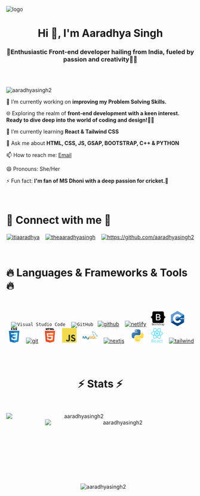 ![logo](https://camo.githubusercontent.com/48ec00ed4c84e771db4a1db90b56352923a8d644452a32b434d68e97006c9337/68747470733a2f2f63686b736b696c6c732e636f6d2f77702d636f6e74656e742f75706c6f6164732f323032302f30342f504e432d416e696d617465642d42616e6e6572732e676966)
<h1 align="center">Hi 👋, I'm Aaradhya Singh</h1>
<h3 align="center">🚀Enthusiastic Front-end developer hailing from India, fueled by passion and creativity👩‍💻</h3>
<br><br>
<p align="left"> <img src="https://komarev.com/ghpvc/?username=aaradhyasingh2&label=Profile%20views&color=0e75b6&style=flat" alt="aaradhyasingh2" width="200"/></p>

🔭 I’m currently working on **improving my Problem Solving Skills.**

🌐 Exploring the realm of **front-end development with a keen interest. Ready to dive deep into the world of coding and design!👨‍💻**

🌱 I’m currently learning **React & Tailwind CSS**

💬 Ask me about **HTML, CSS, JS, GSAP, BOOTSTRAP, C++ & PYTHON**

📫 How to reach me: <a href="mailto: aaradhyas438@gmail.com">Email</a>
  
😄 Pronouns: She/Her

⚡ Fun fact: **I'm fan of MS Dhoni with a deep passion for cricket.🏏**
<br><br><br>
<h1 align="left">📧 Connect with me 📧</h1>
<p align="center">
<a href="https://twitter.com/itiaaradhya" target="blank"><img align="center" src="https://raw.githubusercontent.com/rahuldkjain/github-profile-readme-generator/master/src/images/icons/Social/twitter.svg" alt="itiaaradhya" height="30" width="40" /></a>&nbsp;&nbsp;&nbsp;
<a href="https://linkedin.com/in/theaaradhyasingh" target="blank"><img align="center" src="https://raw.githubusercontent.com/rahuldkjain/github-profile-readme-generator/master/src/images/icons/Social/linked-in-alt.svg" alt="theaaradhyasingh" height="30" width="40" /></a>&nbsp;&nbsp;&nbsp;
<a href="https://github.com/aaradhyasingh2" target="_blank"><img src="https://encrypted-tbn0.gstatic.com/images?q=tbn:ANd9GcRrjM9papizTbbsCBFN17Zu2SLi5oNIpSq4WQ&usqp=CAU" alt="https://github.com/aaradhyasingh2" height="40" align="center"/></a>
</p>
<br/>
<h1 align="left">🔥 Languages & Frameworks & Tools 🔥</h1>
<br>
<p align="Center">
  <code><img title="Visual Studio Code" height="30" src="https://w7.pngwing.com/pngs/905/947/png-transparent-microsoft-visual-studio-code-alt-macos-bigsur-icon-thumbnail.png"></code>&nbsp;&nbsp;&nbsp;
   <code><img title="GitHub" height="30" src="https://encrypted-tbn0.gstatic.com/images?q=tbn:ANd9GcRrjM9papizTbbsCBFN17Zu2SLi5oNIpSq4WQ&usqp=CAU"></code>&nbsp;&nbsp;&nbsp;<a href="https://github.org/" target="_blank"><img src="https://camo.githubusercontent.com/e5c09497bb41a032cd455b4e2d345940e3451e2d251e29d44fe7829d793d8c23/68747470733a2f2f696d672e736869656c64732e696f2f62616467652f4769744875622d4639414230303f7374796c653d666f722d7468652d6261646765266c6f676f3d476974487562266c6f676f436f6c6f723d7768697465" alt="github" width="40" height="30"/></a>&nbsp;&nbsp;&nbsp;
<a href="https://netlify.org/" target="_blank"><img src="https://camo.githubusercontent.com/92dde1e7c42c013a5fce4dfeee0843f06710bfd38a610885e33a273c7eca0d22/68747470733a2f2f696d672e736869656c64732e696f2f62616467652f4e65746c6966792d3030433742373f7374796c653d666f722d7468652d6261646765266c6f676f3d6e65746c696679266c6f676f436f6c6f723d7768697465" alt="netlify" width="40" height="30"/></a>&nbsp;&nbsp;&nbsp;<a href="https://getbootstrap.com" target="_blank" rel="noreferrer"><img src="https://raw.githubusercontent.com/devicons/devicon/master/icons/bootstrap/bootstrap-plain-wordmark.svg" alt="bootstrap" width="40" height="40"/></a>&nbsp;&nbsp;&nbsp;<a href="https://www.w3schools.com/cpp/" target="_blank" rel="noreferrer"><img src="https://raw.githubusercontent.com/devicons/devicon/master/icons/cplusplus/cplusplus-original.svg" alt="cplusplus" width="40" height="40"/></a>&nbsp;&nbsp;&nbsp;<a href="https://www.w3schools.com/css/" target="_blank" rel="noreferrer"><img src="https://raw.githubusercontent.com/devicons/devicon/master/icons/css3/css3-original-wordmark.svg" alt="css3" width="40" height="40"/></a>&nbsp;&nbsp;&nbsp;<a href="https://git-scm.com/" target="_blank" rel="noreferrer"><img src="https://www.vectorlogo.zone/logos/git-scm/git-scm-icon.svg" alt="git" width="40" height="40"/></a>&nbsp;&nbsp;&nbsp;<a href="https://www.w3.org/html/" target="_blank" rel="noreferrer"><img src="https://raw.githubusercontent.com/devicons/devicon/master/icons/html5/html5-original-wordmark.svg" alt="html5" width="40" height="40"/></a>&nbsp;&nbsp;&nbsp;<a href="https://developer.mozilla.org/en-US/docs/Web/JavaScript" target="_blank" rel="noreferrer"><img src="https://raw.githubusercontent.com/devicons/devicon/master/icons/javascript/javascript-original.svg" alt="javascript" width="40" height="40"/></a> &nbsp;&nbsp;&nbsp;<a href="https://www.mysql.com/" target="_blank" rel="noreferrer"><img src="https://raw.githubusercontent.com/devicons/devicon/master/icons/mysql/mysql-original-wordmark.svg" alt="mysql" width="40" height="40"/></a> &nbsp;&nbsp;&nbsp;<a href="https://nextjs.org/" target="_blank" rel="noreferrer"><img src="https://encrypted-tbn0.gstatic.com/images?q=tbn:ANd9GcRpWGQY8HRa1vnJnyJhc5sFk2RrjzjFDWn74hdZOfi62m5gt9TjSaAqQHGtPL-YMUpRwA&usqp=CAU" alt="nextjs" width="60" height="40"/></a> &nbsp;&nbsp;&nbsp;<a href="https://www.python.org" target="_blank" rel="noreferrer"><img src="https://raw.githubusercontent.com/devicons/devicon/master/icons/python/python-original.svg" alt="python" width="40" height="40"/></a>&nbsp;&nbsp;&nbsp;<a href="https://reactjs.org/" target="_blank" rel="noreferrer"><img src="https://raw.githubusercontent.com/devicons/devicon/master/icons/react/react-original-wordmark.svg" alt="react" width="40" height="40"/></a>&nbsp;&nbsp;&nbsp;<a href="https://tailwindcss.com/" target="_blank" rel="noreferrer"><img src="https://www.vectorlogo.zone/logos/tailwindcss/tailwindcss-icon.svg" alt="tailwind" width="40" height="40"/></a></p>
<br/><br/>
<h1 align="center">⚡ Stats ⚡</h1>
<br>
  <div align="center">
<p align="center">
  <img align="left" width=400 src="https://github-readme-streak-stats.herokuapp.com/?user=aaradhyasingh2&" alt="aaradhyasingh2" />
<img align="right" width=400 src="https://github-readme-stats.vercel.app/api?username=aaradhyasingh2&show_icons=true&locale=en" alt="aaradhyasingh2" />
</div>
<br><br><br><br><br><br><br><br><br><br><br>
<div align="center">&nbsp;&nbsp;&nbsp;
<img width=350 align="center" src="https://github-readme-stats.vercel.app/api/top-langs?username=aaradhyasingh2&show_icons=true&locale=en&layout=compact" alt="aaradhyasingh2" />
  </div>
</p>
